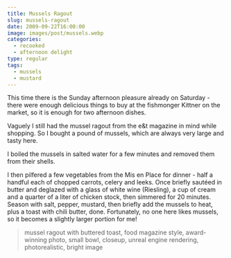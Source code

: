 ```yaml
---
title: Mussels Ragout
slug: mussels-ragout
date: 2009-09-22T16:00:00
image: images/post/mussels.webp
categories: 
  - recooked
  - afternoon delight
type: regular  
tags: 
  - mussels
  - mustard
---
```


This time there is the Sunday afternoon pleasure already on Saturday - there were enough delicious things to buy at the fishmonger Kittner on the market, so it is enough for two afternoon dishes.

Vaguely I still had the mussel ragout from the e&t magazine in mind while shopping. So I bought a pound of mussels, which are always very large and tasty here.

I boiled the mussels in salted water for a few minutes and removed them from their shells.

I then pilfered a few vegetables from the Mis en Place for dinner - half a handful each of chopped carrots, celery and leeks. Once briefly sautéed in butter and deglazed with a glass of white wine (Riesling), a cup of cream and a quarter of a liter of chicken stock, then simmered for 20 minutes. Season with salt, pepper, mustard, then briefly add the mussels to heat, plus a toast with chili butter, done. Fortunately, no one here likes mussels, so it becomes a slightly larger portion for me!

> mussel ragout with buttered toast, food magazine style, award-winning photo, small bowl, closeup, unreal engine rendering, photorealistic, bright image
